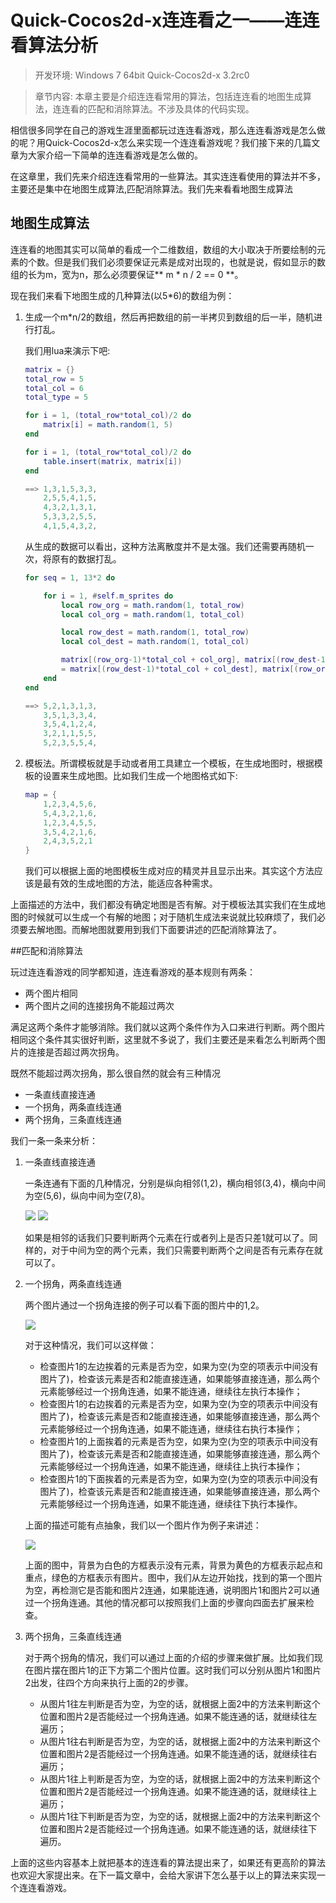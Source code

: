 # Quick-Cocos2d-x连连看之一——连连看算法分析

> 开发环境:
Windows 7 64bit
Quick-Cocos2d-x 3.2rc0

>章节内容:
本章主要是介绍连连看常用的算法，包括连连看的地图生成算法，连连看的匹配和消除算法。不涉及具体的代码实现。

相信很多同学在自己的游戏生涯里面都玩过连连看游戏，那么连连看游戏是怎么做的呢？用Quick-Cocos2d-x怎么来实现一个连连看游戏呢？我们接下来的几篇文章为大家介绍一下简单的连连看游戏是怎么做的。

在这章里，我们先来介绍连连看常用的一些算法。其实连连看使用的算法并不多，主要还是集中在地图生成算法,匹配消除算法。我们先来看看地图生成算法

## 地图生成算法

连连看的地图其实可以简单的看成一个二维数组，数组的大小取决于所要绘制的元素的个数。但是我们我们必须要保证元素是成对出现的，也就是说，假如显示的数组的长为m，宽为n，那么必须要保证** m \* n / 2 == 0 **。

现在我们来看下地图生成的几种算法(以5*6)的数组为例：

1. 生成一个m*n/2的数组，然后再把数组的前一半拷贝到数组的后一半，随机进行打乱。

    我们用lua来演示下吧:

    ```lua
    matrix = {}
    total_row = 5
    total_col = 6
    total_type = 5

    for i = 1, (total_row*total_col)/2 do
        matrix[i] = math.random(1, 5)
    end

    for i = 1, (total_row*total_col)/2 do
        table.insert(matrix, matrix[i])
    end
    
    ==> 1,3,1,5,3,3,
        2,5,5,4,1,5,
        4,3,2,1,3,1,
        5,3,3,2,5,5,
        4,1,5,4,3,2,
    ```
    从生成的数据可以看出，这种方法离散度并不是太强。我们还需要再随机一次，将原有的数据打乱。
    
    ```lua
    for seq = 1, 13*2 do

        for i = 1, #self.m_sprites do
            local row_org = math.random(1, total_row)
            local col_org = math.random(1, total_col)

            local row_dest = math.random(1, total_row)
            local col_dest = math.random(1, total_col)

            matrix[(row_org-1)*total_col + col_org], matrix[(row_dest-1)*total_col + col_dest]
            = matrix[(row_dest-1)*total_col + col_dest], matrix[(row_org-1)*total_col + col_org]
        end
    end
    
    ==> 5,2,1,3,1,3,
        3,5,1,3,3,4,
        3,5,4,1,2,4,
        3,2,1,1,5,5,
        5,2,3,5,5,4,
    
	```

2. 模板法。所谓模板就是手动或者用工具建立一个模板，在生成地图时，根据模板的设置来生成地图。比如我们生成一个地图格式如下:

	```lua
    map = {
    	1,2,3,4,5,6,
        5,4,3,2,1,6,
        1,2,3,4,5,5,
        3,5,4,2,1,6,
        2,4,3,5,2,1
    }
    ```
    我们可以根据上面的地图模板生成对应的精灵并且显示出来。其实这个方法应该是最有效的生成地图的方法，能适应各种需求。

上面描述的方法中，我们都没有确定地图是否有解。对于模板法其实我们在生成地图的时候就可以生成一个有解的地图；对于随机生成法来说就比较麻烦了，我们必须要去解地图。而解地图就要用到我们下面要讲述的匹配消除算法了。

##匹配和消除算法

玩过连连看游戏的同学都知道，连连看游戏的基本规则有两条：

* 两个图片相同
* 两个图片之间的连接拐角不能超过两次

满足这两个条件才能够消除。我们就以这两个条件作为入口来进行判断。两个图片相同这个条件其实很好判断，这里就不多说了，我们主要还是来看怎么判断两个图片的连接是否超过两次拐角。

既然不能超过两次拐角，那么很自然的就会有三种情况

* 一条直线直接连通
* 一个拐角，两条直线连通
* 两个拐角，三条直线连通

我们一条一条来分析：

1. 一条直线直接连通

	一条连通有下面的几种情况，分别是纵向相邻(1,2)，横向相邻(3,4)，横向中间为空(5,6)，纵向中间为空(7,8)。
    
    ![](res/link_type1.png) ![](res/link_type1_2.png)
    
    如果是相邻的话我们只要判断两个元素在行或者列上是否只差1就可以了。同样的，对于中间为空的两个元素，我们只需要判断两个之间是否有元素存在就可以了。
    
2. 一个拐角，两条直线连通
	
    两个图片通过一个拐角连接的例子可以看下面的图片中的1,2。
    
    ![](res/link_type2.png)
    
    对于这种情况，我们可以这样做：
	
    * 检查图片1的左边挨着的元素是否为空，如果为空(为空的项表示中间没有图片了)，检查该元素是否和2能直接连通，如果能够直接连通，那么两个元素能够经过一个拐角连通，如果不能连通，继续往左执行本操作；
    * 检查图片1的右边挨着的元素是否为空，如果为空(为空的项表示中间没有图片了)，检查该元素是否和2能直接连通，如果能够直接连通，那么两个元素能够经过一个拐角连通，如果不能连通，继续往右执行本操作；
    * 检查图片1的上面挨着的元素是否为空，如果为空(为空的项表示中间没有图片了)，检查该元素是否和2能直接连通，如果能够直接连通，那么两个元素能够经过一个拐角连通，如果不能连通，继续往上执行本操作；
    * 检查图片1的下面挨着的元素是否为空，如果为空(为空的项表示中间没有图片了)，检查该元素是否和2能直接连通，如果能够直接连通，那么两个元素能够经过一个拐角连通，如果不能连通，继续往下执行本操作。

	上面的描述可能有点抽象，我们以一个图片作为例子来讲述：
    
    ![](./res/link_onecorner.png)
    
    上面的图中，背景为白色的方框表示没有元素，背景为黄色的方框表示起点和重点，绿色的方框表示有图片。图中，我们从左边开始找，找到的第一个图片为空，再检测它是否能和图片2连通，如果能连通，说明图片1和图片2可以通过一个拐角连通。其他的情况都可以按照我们上面的步骤向四面去扩展来检查。
    
3. 两个拐角，三条直线连通

	对于两个拐角的情况，我们可以通过上面的介绍的步骤来做扩展。比如我们现在图片摆在图片1的正下方第二个图片位置。这时我们可以分别从图片1和图片2出发，往四个方向来执行上面的2的步骤。
    * 从图片1往左判断是否为空，为空的话，就根据上面2中的方法来判断这个位置和图片2是否能经过一个拐角连通。如果不能连通的话，就继续往左遍历；
    * 从图片1往右判断是否为空，为空的话，就根据上面2中的方法来判断这个位置和图片2是否能经过一个拐角连通。如果不能连通的话，就继续往右遍历；
    * 从图片1往上判断是否为空，为空的话，就根据上面2中的方法来判断这个位置和图片2是否能经过一个拐角连通。如果不能连通的话，就继续往上遍历；
    * 从图片1往下判断是否为空，为空的话，就根据上面2中的方法来判断这个位置和图片2是否能经过一个拐角连通。如果不能连通的话，就继续往下遍历。

上面的这些内容基本上就把基本的连连看的算法提出来了，如果还有更高阶的算法也欢迎大家提出来。在下一篇文章中，会给大家讲下怎么基于以上的算法来实现一个连连看游戏。